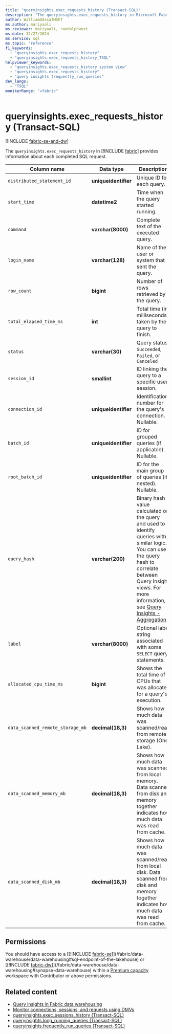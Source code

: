 ```yaml
---
title: "queryinsights.exec_requests_history (Transact-SQL)"
description: "The queryinsights.exec_requests_history in Microsoft Fabric provides information about each complete SQL request."
author: WilliamDAssafMSFT
ms.author: mariyaali
ms.reviewer: mariyaali, randolphwest
ms.date: 12/27/2024
ms.service: sql
ms.topic: "reference"
f1_keywords:
  - "queryinsights.exec_requests_history"
  - "queryinsights.exec_requests_history_TSQL"
helpviewer_keywords:
  - "queryinsights.exec_requests_history system view"
  - "queryinsights.exec_requests_history"
  - "query insights frequently_run_queries"
dev_langs:
  - "TSQL"
monikerRange: "=fabric"
---
```

# queryinsights.exec_requests_history (Transact-SQL)

[!INCLUDE [fabric-se-and-dw](../../includes/applies-to-version/fabric-se-and-dw.md)]

The `queryinsights.exec_requests_history` in [!INCLUDE [fabric](../../includes/fabric.md)] provides information about each completed SQL request.

| Column name | Data type | Description |
| --- | --- | --- |
| `distributed_statement_id` | **uniqueidentifier** | Unique ID for each query. |
| `start_time` | **datetime2** | Time when the query started running. |
| `command` | **varchar(8000)** | Complete text of the executed query. |
| `login_name` | **varchar(128)** | Name of the user or system that sent the query. |
| `row_count` | **bigint** | Number of rows retrieved by the query. |
| `total_elapsed_time_ms` | **int** | Total time (in milliseconds) taken by the query to finish. |
| `status` | **varchar(30)** | Query status: `Succeeded`, `Failed`, or `Canceled` |
| `session_id` | **smallint** | ID linking the query to a specific user session. |
| `connection_id` | **uniqueidentifier** | Identification number for the query's connection. Nullable. |
| `batch_id` | **uniqueidentifier** | ID for grouped queries (if applicable). Nullable. |
| `root_batch_id` | **uniqueidentifier** | ID for the main group of queries (if nested). Nullable. |
| `query_hash` | **varchar(200)** | Binary hash value calculated on the query and used to identify queries with similar logic. You can use the query hash to correlate between Query Insight views. For more information, see [Query Insights - Aggregation](/fabric/data-warehouse/query-insights#similar-queries). |
| `label` | **varchar(8000)** | Optional label string associated with some `SELECT` query statements. |
| `allocated_cpu_time_ms` | **bigint** | Shows the total time of CPUs that was allocated for a query's execution. |
| `data_scanned_remote_storage_mb` | **decimal(18,3)** | Shows how much data was scanned/read from remote storage (One Lake). |
| `data_scanned_memory_mb` | **decimal(18,3)** | Shows how much data was scanned from local memory. Data scanned from disk and memory together indicates how much data was read from cache. |
| `data_scanned_disk_mb` | **decimal(18,3)** | Shows how much data was scanned/read from local disk. Data scanned from disk and memory together indicates how much data was read from cache. |

## Permissions

You should have access to a [[!INCLUDE [fabric-se](../../includes/fabric-se.md)]](/fabric/data-warehouse/data-warehousing#sql-endpoint-of-the-lakehouse) or [[!INCLUDE [fabric-dw](../../includes/fabric-dw.md)]](/fabric/data-warehouse/data-warehousing#synapse-data-warehouse) within a [Premium capacity](/power-bi/enterprise/service-premium-what-is) workspace with Contributor or above permissions.

## Related content

- [Query insights in Fabric data warehousing](/fabric/data-warehouse/query-insights)
- [Monitor connections, sessions, and requests using DMVs](/fabric/data-warehouse/monitor-using-dmv)
- [queryinsights.exec_sessions_history (Transact-SQL)](queryinsights-exec-sessions-history-transact-sql.md)
- [queryinsights.long_running_queries (Transact-SQL)](queryinsights-long-running-queries-transact-sql.md)
- [queryinsights.frequently_run_queries (Transact-SQL)](queryinsights-frequently-run-queries-transact-sql.md)
